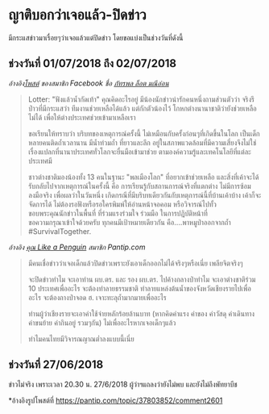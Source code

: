 ---
---

# ญาติบอกว่าเจอแล้ว-ปิดข่าว

มีกระแสข่าวมาเรื่อยๆว่าเจอแล้วแต่ปิดข่าว โดยขอแบ่งเป็นช่วงวันที่ดังนี้

## ช่วงวันที่ 01/07/2018 ถึง 02/07/2018

_อ้างอิง[โพสต์](https://www.facebook.com/photo.php?fbid=10214539480334043&set=a.1812317500999.2104771.1031855217) ของสมาชิก Facebook ชื่อ [ภัทรพล ล็อต มณีอ่อน](https://www.facebook.com/Lotterwildlifevet)_

> Lotter: "ฟังแล้วน้ำกัดเท้า" คุณคิดอะไรอยู่ มีน้องนักข่าวน่ารักคนหนึ่งถามส่วนตัวว่า จริงรึป่าวที่มีกระแสว่า ทีมงานช่วยเหลือได้แล้ว แต่กักตัวน้องไว้ โกหกต่างนานาชาติว่ายังช่วยเหลือไม่ได้ เพื่อให้ต่างประเทศช่วยเข้ามาเหลือเรา 
>
> ขอเรียนให้ทราบว่า บริบทของเหตุการณ์ครั้งนี้ ไม่เหมือนกับครั้งก่อนๆที่เกิดขึ้นในโลก เป็นเด็กหลายคนติดถ้ำเวลานาน มีน้ำท่วมถ้ำ ที่ยาวและลึก อยู่ในสภาพแวดล้อมที่มีความเสี่ยงจึงไม่ใช่เรื่องแปลกที่นานาประเทศทั่วโลกจะยื่นมือเข้ามาช่วย ตามองค์ความรู้และเทคโนโลยีที่แต่ละประเทศมี 
>
> ชาวต่างชาติมองน้องทั้ง 13 คนในฐานะ "พลเมืองโลก" ที่อยากเข้าช่วยเหลือ และสิ่งที่เค้าจะได้รับกลับไปจากเหตุการณ์ในครั้งนี้ คือ การเรียนรู้กับสถานการณ์จริงที่แตกต่าง ไม่มีการซ้อม ลงมือจริง เพื่อผลว่าในวันหนึ่ง เกิดกรณีที่มีบริบทเดียวกันกับเหตุการณ์นี้ที่บ้านเค้าบ้าง เค้าก็จะจัดการได้ ไม่ต้องรอฟังหรือรอใครพิมพ์ให้อ่านหน้าจอคอม หรือวิจารณ์ไปทั้ว  
> ขอบพระคุณนักข่าวในพื้นที่ ที่ร่วมแรงร่วมใจ ร่วมมือ ในการปฎิบัติหน้าที่  
> ขอความกรุณาเข้าใจด้วยครับ ทุกคนมีเป้าหมายเดียวกัน คือ....พาหมูป่าออกจากถ้ำ  
> #SurvivalTogether.

_อ้างอิง [คุณ Like a Penguin](https://pantip.com/topic/37803852/comment7116) สมาชิก Pantip.com_

> มีคนเชื่อข่าวว่าเจอเด็กแล้วปิดข่าวเพราะยังเอาเด็กออกไม่ได้จริงๆหรือเนี่ย  เพลียจิตจริงๆ
>
> จะปิดข่าวทำไม
> จะเอาท่าน ผบ.ตร. และ รอง ผบ.ตร. ไปค้างกลางป่าทำไม
> จะเอาต่างชาติร่วม 10 ประเทศเพื่ออะไร
> จะต้องทำลายธรรมชาติ ทำลายแหล่งต้นน้ำของจังหวัดเชียงรายไปเพื่ออะไร
> จะต้องถางป่าจอด ฮ. เจาะทะลุถ้ำมากมายเพื่ออะไร
>
> ท่านผู้ว่าเชียงรายจะเอาค่าใช้จ่ายหลักร้อยล้านบาท (หากคิดค่าแรง ค่าของ ค่าวัสดุ ค่าเดินทาง ค่าขนย้าย ค่ากินอยู่ รวมๆกัน) ไม่เพื่ออะไรหากเจอเด็กๆแล้ว
>
> ทำไมคนไทยมีวิจารณญาณต่ำลงแบบนี้เนี่ย

## ช่วงวันที่ 27/06/2018

ข่าวไม่จริง เพราะเวลา 20.30 น. 27/6/2018 ผู้ว่าฯแถลงว่ายังไม่พบ และยังไม่ถึงพัทยาบีช

*อ้างอิงรูปโพสต์ที่ https://pantip.com/topic/37803852/comment2601
